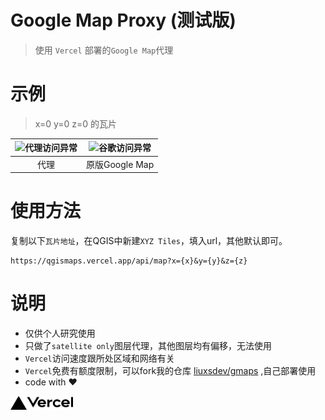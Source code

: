 # Google Map Proxy (测试版)

> 使用 `Vercel` 部署的`Google Map`代理

# 示例

> x=0 y=0 z=0 的瓦片

| ![代理访问异常](https://qgismaps.vercel.app/api/map?x=0&y=0&z=0) | ![谷歌访问异常](http://mt1.google.com/vt/lyrs=s&x=0&y=0&z=0) |
| :----------------------------------------------------------: | :----------------------------------------------------------: |
|                             代理                             |                        原版Google Map                        |






# 使用方法

复制以下`瓦片地址`，在QGIS中新建`XYZ Tiles`，填入url，其他默认即可。
```
https://qgismaps.vercel.app/api/map?x={x}&y={y}&z={z}
```

# 说明

 - 仅供个人研究使用
 - 只做了`satellite only`图层代理，其他图层均有偏移，无法使用
 - `Vercel`访问速度跟所处区域和网络有关
 - `Vercel`免费有额度限制，可以fork我的仓库 [liuxsdev/gmaps](https://github.com/liuxsdev/gmaps) ,自己部署使用
 - code with ❤

<a href="https://vercel.com/" target="_blank"><img src="./vercel-logotype-dark.svg" width="100px"></a>
